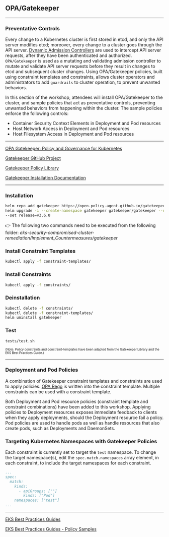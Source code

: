 ## OPA/Gatekeeper

---

### Preventative Controls
Every change to a Kubernetes cluster is first stored in etcd, and only the API server modifies etcd; moreover, every change to a cluster goes through the API server. [Dynamic Admission Controllers](https://kubernetes.io/docs/reference/access-authn-authz/extensible-admission-controllers/) are used to intercept API server requests, after they have been authenticated and authorized. `OPA/Gatekeeper` is used as a mutating and validating admission controller to mutate and validate API server requests before they result in changes to etcd and subsequent cluster changes. Using OPA/Gatekeeper policies, built using constraint templates and constraints, allows cluster operators and administrators to add `guardrails` to cluster operation, to prevent unwanted behaviors.

In this section of the workshop, attendees will install OPA/Gatekeeper to the cluster, and sample policies that act as preventative controls, preventing unwanted behaviors from happening within the cluster. The sample policies enforce the following controls:
- Container Security Context Elements in Deployment and Pod resources
- Host Network Access in Deployment and Pod resources
- Host Filesystem Access in Deployment and Pod resources

---

[OPA Gatekeeper: Policy and Governance for Kubernetes](https://kubernetes.io/blog/2019/08/06/opa-gatekeeper-policy-and-governance-for-kubernetes/)

[Gatekeeper GitHub Project](https://github.com/open-policy-agent/gatekeeper)

[Gatekeeper Policy Library](https://github.com/open-policy-agent/gatekeeper-library)

[Gatekeeper Installation Documentation](https://open-policy-agent.github.io/gatekeeper/website/docs/install/)

---

### Installation
```bash
helm repo add gatekeeper https://open-policy-agent.github.io/gatekeeper/charts
helm upgrade -i --create-namespace gatekeeper gatekeeper/gatekeeper --namespace gatekeeper \
--set release=v3.6.0
```
:point_right: The following two commands need to be executed from the following folder: *eks-security-compromised-cluster-remediation/Implement_Countermeasures/gatekeeper*

### Install Constraint Templates

```bash
kubectl apply -f constraint-templates/
```

### Install Constraints

```bash
kubectl apply -f constraints/
```

### Deinstallation

```bash
kubectl delete -f constraints/
kubectl delete -f constraint-templates/
helm uninstall gatekeeper
```

### Test

```bash
tests/test.sh
```
<sub><sup>(Note: Policy constraints and constraint-templates have been adapted from the Gatekeeper Library and the EKS Best Practices Guide.)</sup></sub>

---

### Deployment and Pod Policies
A combination of Gatekeeper constraint templates and constraints are used to apply policies. [OPA Rego](https://www.openpolicyagent.org/docs/latest/policy-language/) is written into the constraint template. Multiple constraints can be used with a constraint template. 

Both Deployment and Pod resource policies (constraint template and constraint combinations) have been added to this workshop. Applying policies to Deployment resources exposes immediate feedback to clients when they apply deployments, should the Deployment resource fail a policy. Pod policies are used to handle pods as well as handle resources that also create pods, such as Deployments and DaemonSets.

### Targeting Kubernetes Namespaces with Gatekeeper Policies
Each constraint is currently set to target the `test` namespace. To change the target namespace(s), edit the `spec.match.namespaces` array element, in each constraint, to include the target namespaces for each constraint.
```yaml
...
spec:
  match:
    kinds:
      - apiGroups: [""]
        kinds: ["Pod"]
    namespaces: ["test"]
...
``` 

---

[EKS Best Practices Guides](https://aws.github.io/aws-eks-best-practices/)

[EKS Best Practices Guides - Policy Samples](https://github.com/aws/aws-eks-best-practices/tree/master/policies)
